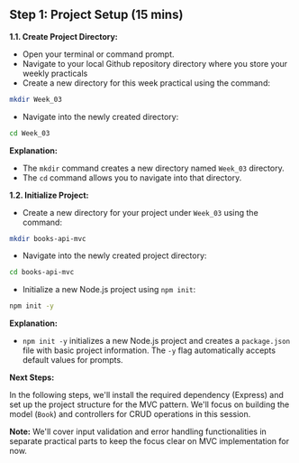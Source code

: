 ## Step 1: Project Setup (15 mins)

**1.1. Create Project Directory:**

- Open your terminal or command prompt.
- Navigate to your local Github repository directory where you store your weekly practicals
- Create a new directory for this week practical using the command:

```bash
mkdir Week_03
```

- Navigate into the newly created directory:

```bash
cd Week_03
```

**Explanation:**

- The `mkdir` command creates a new directory named `Week_03` directory.
- The `cd` command allows you to navigate into that directory.

**1.2. Initialize Project:**

- Create a new directory for your project under `Week_03` using the command:

```bash
mkdir books-api-mvc
```

- Navigate into the newly created project directory:

```bash
cd books-api-mvc
```

- Initialize a new Node.js project using `npm init`:

```bash
npm init -y
```

**Explanation:**

- `npm init -y` initializes a new Node.js project and creates a `package.json` file with basic project information. The `-y` flag automatically accepts default values for prompts.

**Next Steps:**

In the following steps, we'll install the required dependency (Express) and set up the project structure for the MVC pattern. We'll focus on building the model (`Book`) and controllers for CRUD operations in this session.

**Note:** We'll cover input validation and error handling functionalities in separate practical parts to keep the focus clear on MVC implementation for now.
